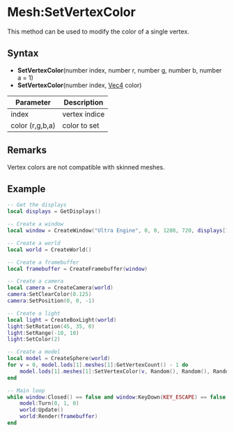 # Mesh:SetVertexColor

This method can be used to modify the color of a single vertex.

## Syntax

- **SetVertexColor**(number index, number r, number g, number b, number a = 1)
- **SetVertexColor**(number index, [Vec4](Vec4.md) color)

| Parameter | Description |
|---|---|
| index | vertex indice |
| color (r,g,b,a) | color to set |

## Remarks

Vertex colors are not compatible with skinned meshes.

## Example

```lua
-- Get the displays
local displays = GetDisplays()

-- Create a window
local window = CreateWindow("Ultra Engine", 0, 0, 1280, 720, displays[1], WINDOW_CENTER | WINDOW_TITLEBAR)

-- Create a world
local world = CreateWorld()

-- Create a framebuffer
local framebuffer = CreateFramebuffer(window)

-- Create a camera
local camera = CreateCamera(world)
camera:SetClearColor(0.125)
camera:SetPosition(0, 0, -1)

-- Create a light
local light = CreateBoxLight(world)
light:SetRotation(45, 35, 0)
light:SetRange(-10, 10)
light:SetColor(2)

-- Create a model
local model = CreateSphere(world)
for v = 0, model.lods[1].meshes[1]:GetVertexCount() - 1 do
    model.lods[1].meshes[1]:SetVertexColor(v, Random(), Random(), Random())
end

-- Main loop
while window:Closed() == false and window:KeyDown(KEY_ESCAPE) == false do
    model:Turn(0, 1, 0)
    world:Update()
    world:Render(framebuffer)
end
```
